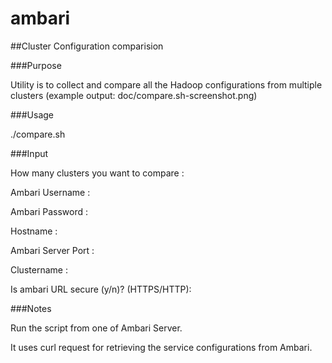 # ambari

##Cluster Configuration comparision

###Purpose

Utility is to collect and compare all the Hadoop configurations from multiple clusters (example output: doc/compare.sh-screenshot.png)

###Usage 

./compare.sh


###Input 

How many clusters you want to compare :

Ambari Username :

Ambari Password :

Hostname :

Ambari Server Port :

Clustername :

Is ambari URL secure (y/n)? (HTTPS/HTTP):


###Notes 

Run the script from one of Ambari Server. 

It uses curl request for retrieving the service configurations from Ambari.

